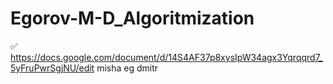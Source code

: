 # Egorov-M-D_Algoritmization
:white_check_mark:
https://docs.google.com/document/d/14S4AF37p8xysIpW34agx3Yqrqqrd7_5yFruPwrSgjNU/edit
misha eg dmitr
